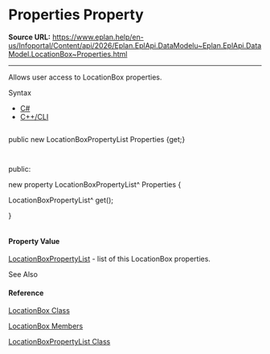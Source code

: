 # Properties Property

**Source URL:** https://www.eplan.help/en-us/Infoportal/Content/api/2026/Eplan.EplApi.DataModelu~Eplan.EplApi.DataModel.LocationBox~Properties.html

---

Allows user access to LocationBox properties.

Syntax

- [C#](#i-syntax-CS)
- [C++/CLI](#i-syntax-CPP2005)

```
```
public new LocationBoxPropertyList Properties {get;}
```
```

```
```
public:
new property LocationBoxPropertyList^ Properties {
   LocationBoxPropertyList^ get();
}
```
```

#### Property Value

[LocationBoxPropertyList](Eplan.EplApi.DataModelu~Eplan.EplApi.DataModel.LocationBoxPropertyList.html) - list of this LocationBox properties.



See Also

#### Reference

[LocationBox Class](Eplan.EplApi.DataModelu~Eplan.EplApi.DataModel.LocationBox.html)
  
[LocationBox Members](Eplan.EplApi.DataModelu~Eplan.EplApi.DataModel.LocationBox_members.html)
  
[LocationBoxPropertyList Class](Eplan.EplApi.DataModelu~Eplan.EplApi.DataModel.LocationBoxPropertyList.html)